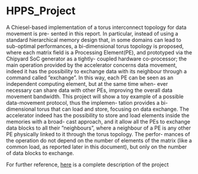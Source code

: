 # HPPS_Project

A Chiesel-based implementation of a torus interconnect topology for data movement is pre-
sented in this report.
In particular, instead of using a standard hierarchical memory design that, in some domains can
lead to sub-optimal performances, a bi-dimensional torus topology is proposed, where each matrix
field is a Processing Element(PE), and prototyped via the Chipyard SoC generator as a tightly-
coupled hardware co-processor; the main operation provided by the accelerator concerns data
movement, indeed it has the possibility to exchange data with its neighbour through a command
called ”exchange”.
In this way, each PE can be seen as an independent computing element, but at the same time when-
ever necessary can share data with other PEs, improving the overall data movement bandwidth.
This project will show a toy example of a possible data-movement protocol, thus the implemen-
tation provides a bi-dimensional torus that can load and store, focusing on data exchange. The
accelerator indeed has the possibility to store and load elements inside the memories with a broad-
cast approach, and it allow all the PEs to exchange data blocks to all their ”neighbours”, where a
neighbour of a PE is any other PE physically linked to it through the torus topology. The perfor-
mances of the operation do not depend on the number of elements of the matrix (like a common
load, as reported later in this document), but only on the number of data blocks to exchange.

For further reference, [here](./HTTPS_Report_Torus) is a complete description of the project
